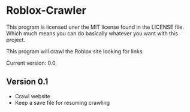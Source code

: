 Roblox-Crawler
==============

This program is licensed uner the MIT license found in the LICENSE file. Which much means you can do basically whatever you want with this project.

This program will crawl the Roblox site looking for links.

Current version: 0.0

Version 0.1
-----------
* Crawl website
* Keep a save file for resuming crawling
